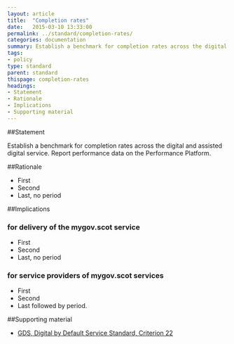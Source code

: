 ```yaml
---
layout: article
title:  "Completion rates"
date:   2015-03-10 13:33:00
permalink: ../standard/completion-rates/ 
categories: documentation
summary: Establish a benchmark for completion rates across the digital and assisted digital service. Report performance data on the Performance Platform.
tags: 
- policy
type: standard
parent: standard
thispage: completion-rates
headings:
- Statement
- Rationale
- Implications
- Supporting material
---
```


##Statement

Establish a benchmark for completion rates across the digital and assisted digital service. Report performance data on the Performance Platform.

##Rationale

* First
* Second
* Last, no period

##Implications

### for delivery of the mygov.scot service

* First
* Second
* Last, no period

### for service providers of mygov.scot services

* First
* Second
* Last followed by period.

##Supporting material

- [GDS, Digital by Default Service Standard, Criterion 22](https://www.gov.uk/service-manual/digital-by-default#criterion-22)
